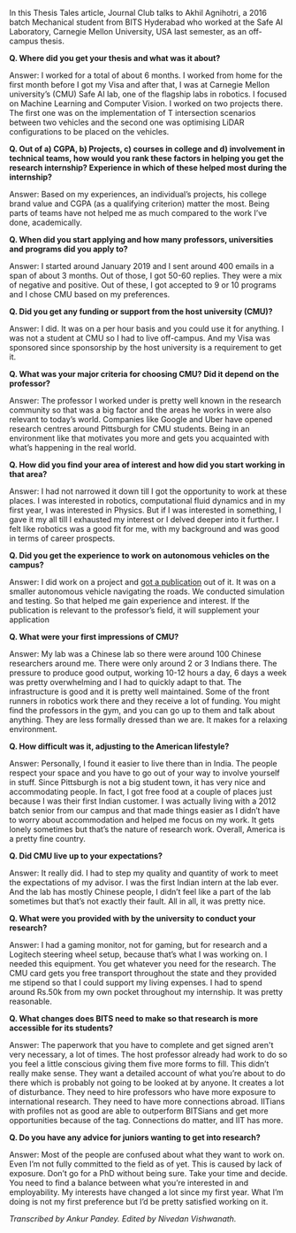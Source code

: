 <p><!-- wp:paragraph --></p>
<p>In this Thesis Tales article, Journal Club talks to Akhil Agnihotri, a 2016 batch Mechanical student from BITS Hyderabad who worked at the Safe AI Laboratory, Carnegie Mellon University, USA last semester, as an off-campus thesis. </p>
<p><!-- /wp:paragraph --></p>
<p><!-- wp:paragraph --></p>
<p><strong>Q. Where did you get your thesis and what was it about?</strong></p>
<p><!-- /wp:paragraph --></p>
<p><!-- wp:paragraph --></p>
<p>Answer: I worked for a total of about 6 months. I worked from home for the first month before I got my Visa and after that, I was at Carnegie Mellon university’s (CMU) Safe AI lab, one of the flagship labs in robotics. I focused on Machine Learning and Computer Vision. I worked on two projects there. The first one was on the implementation of T intersection scenarios between two vehicles and the second one was optimising LiDAR configurations to be placed on the vehicles.&nbsp;</p>
<p><!-- /wp:paragraph --></p>
<p><!-- wp:paragraph --></p>
<p><strong>Q. Out of a) CGPA, b) Projects, c) courses in college and d) involvement in technical teams, how would you rank these factors in helping you get the research internship? Experience in which of these helped most during the internship?</strong></p>
<p><!-- /wp:paragraph --></p>
<p><!-- wp:paragraph --></p>
<p>Answer: Based on my experiences, an individual’s projects, his college brand value and CGPA (as a qualifying criterion) matter the most. Being parts of teams have not helped me as much compared to the work I’ve done, academically.&nbsp;</p>
<p><!-- /wp:paragraph --></p>
<p><!-- wp:paragraph --></p>
<p><strong>Q. When did you start applying and how many professors, universities and programs did you apply to?&nbsp;</strong></p>
<p><!-- /wp:paragraph --></p>
<p><!-- wp:paragraph --></p>
<p>Answer: I started around January 2019 and I sent around 400 emails in a span of about 3 months. Out of those, I got 50-60 replies. They were a mix of negative and positive. Out of these, I got accepted to 9 or 10 programs and I chose CMU based on my preferences.&nbsp;</p>
<p><!-- /wp:paragraph --></p>
<p><!-- wp:paragraph --></p>
<p><strong>Q. Did you get any funding or support from the host university (CMU)?</strong></p>
<p><!-- /wp:paragraph --></p>
<p><!-- wp:paragraph --></p>
<p>Answer: I did. It was on a per hour basis and you could use it for anything. I was not a student at CMU so I had to live off-campus. And my Visa was sponsored since sponsorship by the host university is a requirement to get it.&nbsp;</p>
<p><!-- /wp:paragraph --></p>
<p><!-- wp:paragraph --></p>
<p><strong>Q. What was your major criteria for choosing CMU? Did it depend on the professor?</strong></p>
<p><!-- /wp:paragraph --></p>
<p><!-- wp:paragraph --></p>
<p>Answer: The professor I worked under is pretty well known in the research community so that was a big factor and the areas he works in were also relevant to today’s world. Companies like Google and Uber have opened research centres around Pittsburgh for CMU students. Being in an environment like that motivates you more and gets you acquainted with what’s happening in the real world.</p>
<p><!-- /wp:paragraph --></p>
<p><!-- wp:paragraph --></p>
<p><strong>Q. How did you find your area of interest and how did you start working in that area?</strong></p>
<p><!-- /wp:paragraph --></p>
<p><!-- wp:paragraph --></p>
<p>Answer: I had not narrowed it down till I got the opportunity to work at these places. I was interested in robotics, computational fluid dynamics and in my first year, I was interested in Physics. But if I was interested in something, I gave it my all till I exhausted my interest or I delved deeper into it further. I felt like robotics was a good fit for me, with my background and was good in terms of career prospects.&nbsp;</p>
<p><!-- /wp:paragraph --></p>
<p><!-- wp:paragraph --></p>
<p><strong>Q. Did you get the experience to work on autonomous vehicles on the campus?</strong></p>
<p><!-- /wp:paragraph --></p>
<p><!-- wp:paragraph --></p>
<p>Answer: I did work on a project and <a rel="noreferrer noopener" href="https://arxiv.org/abs/1909.03854" target="_blank">got a publication</a> out of it. It was on a smaller autonomous vehicle navigating the roads. We conducted simulation and testing. So that helped me gain experience and interest. If the publication is relevant to the professor’s field, it will supplement your application</p>
<p><!-- /wp:paragraph --></p>
<p><!-- wp:paragraph --></p>
<p><strong>Q. What were your first impressions of CMU?</strong></p>
<p><!-- /wp:paragraph --></p>
<p><!-- wp:paragraph --></p>
<p>Answer: My lab was a Chinese lab so there were around 100 Chinese researchers around me. There were only around 2 or 3 Indians there. The pressure to produce good output, working 10-12 hours a day, 6 days a week was pretty overwhelming and I had to quickly adapt to that. The infrastructure is good and it is pretty well maintained. Some of the front runners in robotics work there and they receive a lot of funding. You might find the professors in the gym, and you can go up to them and talk about anything. They are less formally dressed than we are. It makes for a relaxing environment.&nbsp;</p>
<p><!-- /wp:paragraph --></p>
<p><!-- wp:paragraph --></p>
<p><strong>Q. How difficult was it, adjusting to the American lifestyle?</strong></p>
<p><!-- /wp:paragraph --></p>
<p><!-- wp:paragraph --></p>
<p>Answer: Personally, I found it easier to live there than in India. The people respect your space and you have to go out of your way to involve yourself in stuff. Since Pittsburgh is not a big student town, it has very nice and accommodating people. In fact, I got free food at a couple of places just because I was their first Indian customer. I was actually living with a 2012 batch senior from our campus and that made things easier as I didn’t have to worry about accommodation and helped me focus on my work. It gets lonely sometimes but that’s the nature of research work. Overall, America is a pretty fine country.</p>
<p><!-- /wp:paragraph --></p>
<p><!-- wp:paragraph --></p>
<p><strong>Q. Did CMU live up to your expectations?</strong></p>
<p><!-- /wp:paragraph --></p>
<p><!-- wp:paragraph --></p>
<p>Answer: It really did. I had to step my quality and quantity of work to meet the expectations of my advisor. I was the first Indian intern at the lab ever. And the lab has mostly Chinese people, I didn’t feel like a part of the lab sometimes but that’s not exactly their fault. All in all, it was pretty nice.</p>
<p><!-- /wp:paragraph --></p>
<p><!-- wp:paragraph --></p>
<p><strong>Q. What were you provided with by the university to conduct your research?</strong></p>
<p><!-- /wp:paragraph --></p>
<p><!-- wp:paragraph --></p>
<p>Answer: I had a gaming monitor, not for gaming, but for research and a Logitech steering wheel setup, because that’s what I was working on. I needed this equipment. You get whatever you need for the research. The CMU card gets you free transport throughout the state and they provided me stipend so that I could support my living expenses. I had to spend around Rs.50k from my own pocket throughout my internship. It was pretty reasonable.&nbsp;</p>
<p><!-- /wp:paragraph --></p>
<p><!-- wp:paragraph --></p>
<p><strong>Q. What changes does BITS need to make so that research is more accessible for its students?</strong></p>
<p><!-- /wp:paragraph --></p>
<p><!-- wp:paragraph --></p>
<p>Answer: The paperwork that you have to complete and get signed aren't very necessary, a lot of times. The host professor already had work to do so you feel a little conscious giving them five more forms to fill. This didn’t really make sense. They want a detailed account of what you’re about to do there which is probably not going to be looked at by anyone. It creates a lot of disturbance. They need to hire professors who have more exposure to international research. They need to have more connections abroad. IITians with profiles not as good are able to outperform BITSians and get more opportunities because of the tag. Connections do matter, and IIT has more.&nbsp;</p>
<p><!-- /wp:paragraph --></p>
<p><!-- wp:paragraph --></p>
<p><strong>Q. Do you have any advice for juniors wanting to get into research?</strong></p>
<p><!-- /wp:paragraph --></p>
<p><!-- wp:paragraph --></p>
<p>Answer: Most of the people are confused about what they want to work on. Even I’m not fully committed to the field as of yet. This is caused by lack of exposure. Don’t go for a PhD without being sure. Take your time and decide. You need to find a balance between what you’re interested in and employability. My interests have changed a lot since my first year. What I’m doing is not my first preference but I’d be pretty satisfied working on it.</p>
<p><!-- /wp:paragraph --></p>
<p><!-- wp:paragraph --></p>
<p><em>Transcribed by Ankur Pandey. Edited by Nivedan Vishwanath.</em></p>
<p><!-- /wp:paragraph --></p>
